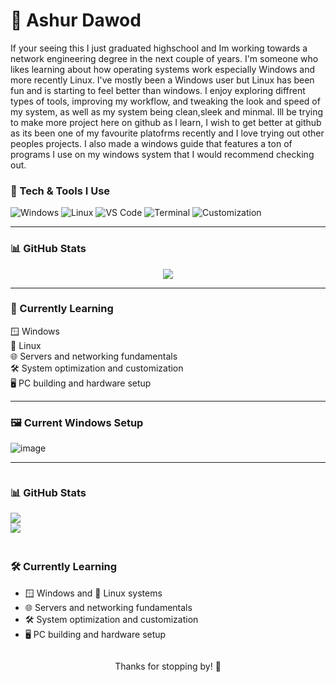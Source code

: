 # 🦇 Ashur Dawod


If your seeing this I just graduated highschool and Im working towards a network engineering degree in the next couple of years. I'm someone who likes learning about how operating systems work especially Windows and more recently Linux. I've mostly been a Windows user but Linux has been fun and is starting to feel better than windows. I enjoy exploring diffrent types of tools, improving my workflow, and tweaking the look and speed of my system, as well as my system being clean,sleek and minmal. Ill be trying to make more project here on github as I learn, I wish to get better at github as its been one of my favourite platofrms recently and I love trying out other peoples projects. I also made a windows guide that features a ton of programs I use on my windows system that I would recommend checking out.

### 🔧 Tech & Tools I Use

![Windows](https://img.shields.io/badge/OS-Windows-0078D6?logo=windows&logoColor=white)
![Linux](https://img.shields.io/badge/OS-Linux-FCC624?logo=linux&logoColor=black)
![VS Code](https://img.shields.io/badge/Editor-VS%20Code-007ACC?logo=visual-studio-code&logoColor=white)
![Terminal](https://img.shields.io/badge/Terminal-OhMyPosh-blueviolet)
![Customization](https://img.shields.io/badge/Hobby-System%20Customization-purple)

---

### 📊 GitHub Stats

<p align="center">
  <img src="https://github-readme-stats.vercel.app/api?username=Ashur-D&show_icons=true&theme=tokyonight" />
  <br />

---
### 📖 Currently Learning

🪟 Windows<br>
🐧 Linux<br>
🌐 Servers and networking fundamentals<br>
🛠️ System optimization and customization<br>
🖥️ PC building and hardware setup<br>

---

### 🖼️ Current Windows Setup

![image](https://github.com/user-attachments/assets/fa4ea616-67b1-4781-8cd0-c17b65bd62fc)<br>


---

<div style="display: flex; justify-content: space-between; align-items: flex-start; gap: 20px; flex-wrap: wrap;">

  <div style="flex: 1; min-width: 280px;">
    <h3>📊 GitHub Stats</h3>
    <img src="https://github-readme-stats.vercel.app/api?username=yourusername&show_icons=true&theme=tokyonight" />
    <br />
    <img src="https://github-readme-stats.vercel.app/api/top-langs/?username=yourusername&layout=compact&theme=tokyonight" />
  </div>

  <div style="flex: 1; min-width: 220px;">
    <h3>🛠️ Currently Learning</h3>
    <ul>
      <li>🪟 Windows and 🐧 Linux systems</li>
      <li>🌐 Servers and networking fundamentals</li>
      <li>🛠️ System optimization and customization</li>
      <li>🖥️ PC building and hardware setup</li>
    </ul>
  </div>

</div>

<p align="center">Thanks for stopping by! 🙏</p>
